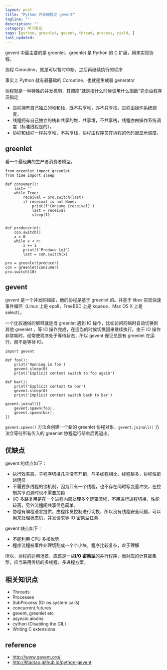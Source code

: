 ```yaml
---
layout: post
title: "Python 并发编程之 gevent"
tagline: ""
description: ""
category: 学习笔记
tags: [python, greenlet, gevent, thread, process, yield, ]
last_updated:
---
```


gevent 中最主要的是 greenlet，greenlet 是 Python 的 C 扩展，用来实现协程。

协程 Coroutine，就是可以暂时中断，之后再继续执行的程序

事实上 Python 就有最基础的 Coroutine，也就是生成器 generator

协程就是一种特殊的并发机制，其调度"就是指什么时候调用什么函数"完全由程序员指定

- 进程拥有自己独立的堆和栈，既不共享堆，亦不共享栈，进程由操作系统调度。
- 线程拥有自己独立的栈和共享的堆，共享堆，不共享栈，线程亦由操作系统调度（标准线程是的）。
- 协程和线程一样共享堆，不共享栈，协程由程序员在协程的代码里显示调度。


## greenlet
看一个最经典的生产者消费者模型。

    from greenlet import greenlet
    from time import sleep

    def consumer():
        last= ''
        while True:
            receival = pro.switch(last)
            if receival is not None:
                print(f'Consume {receival}')
                last = receival
                sleep(1)


    def producer(n):
        con.switch()
        x = 0
        while x < n:
            x += 1
            print(f'Produce {x}')
            last = con.switch(x)

    pro = greenlet(producer)
    con = greenlet(consumer)
    pro.switch(10)


## gevent
gevent 是一个并发网络库，他的协程是基于 greenlet 的。并基于 libev 实现快速事件循环（Linux 上是 epoll，FreeBSD 上是 kqueue，Mac OS X 上是 select）。

一个比较通俗的解释就是当 greenlet 遇到 IO 操作，比如访问网络时自动切换到其他 greenlet ，等 IO 操作完成，在适当的时候切换回来继续执行。由于 IO 操作非常耗时，经常使程序处于等待状态，所以 gevent 保证总是有 greenlet 在运行，而不是等待 IO。

    import gevent

    def foo():
        print('Running in foo')
        gevent.sleep(0)
        print('Explicit context switch to foo again')

    def bar():
        print('Explicit context to bar')
        gevent.sleep(0)
        print('Implicit context switch back to bar')

    gevent.joinall([
        gevent.spawn(foo),
        gevent.spawn(bar),
    ])

`gevent.spawn()` 方法会创建一个新的 greenlet 协程对象，`gevent.joinall()` 方法会等待所有传入的 greenlet 协程运行结束后再退出。

## 优缺点
gevent 的优点如下：

- 执行效率高，子程序切换几乎没有开销，与多线程相比，线程越多，协程性能越明显
- 不需要多线程的锁机制，因为只有一个线程，也不存在同时写变量冲突，在控制共享资源时也不需要加锁
- I/O 多路复用是在一个进程内部处理多个逻辑流程，不用进行进程切换，性能较高，另外流程间共享信息简单。
- 协程有编程语言提供，由程序员控制进行切换，所以没有线程安全问题，可以用来处理状态机，并发请求等 IO 密集型任务

gevent 缺点如下：

- 不能利用 CPU 多核优势
- 程序流程被事件处理切割成一个个小块，程序比较复杂，难于理解

所以，协程的适用场景，应该是一些**I/O 密集型**的并行程序，而对应的计算密集型，应当采用传统的多线程、多进程方案。

## 相关知识点

- Threads
- Processes
- SubProcess (Or os.system calls)
- concurrent.futures
- gevent, greenlet etc
- asyncio aiodns
- cython (Disabling the GIL)
- Writing C extensions

## reference

- <http://www.gevent.org/>
- <http://litaotao.github.io/python-gevent>
